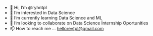 - 👋 Hi, I’m @ryhntpl
- 👀 I’m interested in Data Science
- 🌱 I’m currently learning Data Science and ML
- 💞️ I’m looking to collaborate on Data Science İnternship Oportunities
- 📫 How to reach me ... helloreytpl@gmail.com

<!---
ryhntpl/ryhntpl is a ✨ special ✨ repository because its `README.md` (this file) appears on your GitHub profile.
You can click the Preview link to take a look at your changes.
--->
